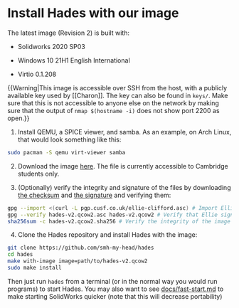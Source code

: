 # Install Hades with our image

The latest image (Revision 2) is built with:

- Solidworks 2020 SP03

- Windows 10 21H1 English International

- Virtio 0.1.208

{{Warning|This image is accessible over SSH from the host, with a publicly
available key used by [[Charon]]. The key can also be found in `keys/`. Make
sure that this is not accessible to anyone else on the network by making sure
that the output of `nmap $(hostname -i)` does not show port 2200 as
open.}}

1. Install QEMU, a SPICE viewer, and samba. As an example, on Arch Linux,
that would look something like this:

```bash
sudo pacman -S qemu virt-viewer samba
```

2. Download the image [here](https://files.cusf.co.uk/hades-v2/hades-v2.qcow2).
The file is currently accessible to Cambridge students only.

3. (Optionally) verify the integrity and signature of the files by downloading
[the checksum](https://files.cusf.co.uk/hades-v2/hades-v2.qcow2.sha256) and
[the signature](https://files.cusf.co.uk/hades-v2/hades-v2.qcow2.asc) and
verifying them:

```bash
gpg --import <(curl -L pgp.cusf.co.uk/ellie-clifford.asc) # Import Ellie's public key
gpg --verify hades-v2.qcow2.asc hades-v2.qcow2 # Verify that Ellie signed the image
sha256sum -c hades-v2.qcow2.sha256 # Verify the integrity of the image
```

4. Clone the Hades repository and install Hades with the image:

```bash
git clone https://github.com/smh-my-head/hades
cd hades
make with-image image=path/to/hades-v2.qcow2
sudo make install
```

Then just run `hades` from a terminal (or in the normal way you would run
programs) to start Hades. You may also want to see
[docs/fast-start.md](docs/fast-start.md) to make starting SolidWorks quicker
(note that this will decrease portability)
